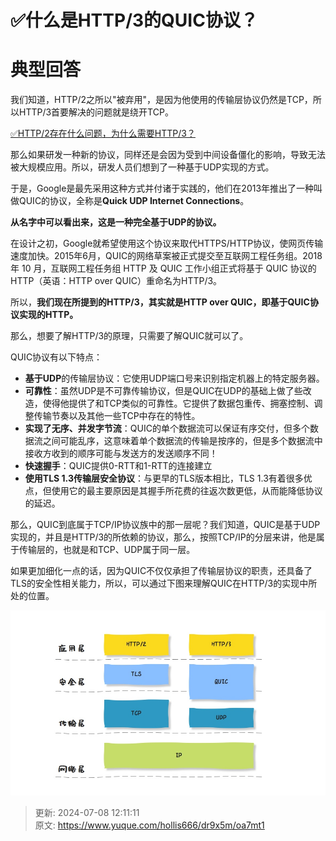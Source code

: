 # ✅什么是HTTP/3的QUIC协议？

# 典型回答


我们知道，HTTP/2之所以"被弃用"，是因为他使用的传输层协议仍然是TCP，所以HTTP/3首要解决的问题就是绕开TCP。



[✅HTTP/2存在什么问题，为什么需要HTTP/3？](https://www.yuque.com/hollis666/dr9x5m/pg5ika)



那么如果研发一种新的协议，同样还是会因为受到中间设备僵化的影响，导致无法被大规模应用。所以，研发人员们想到了一种基于UDP实现的方式。



于是，Google是最先采用这种方式并付诸于实践的，他们在2013年推出了一种叫做QUIC的协议，全称是**Quick UDP Internet Connections**。



**从名字中可以看出来，这是一种完全基于UDP的协议。**



在设计之初，Google就希望使用这个协议来取代HTTPS/HTTP协议，使网页传输速度加快。2015年6月，QUIC的网络草案被正式提交至互联网工程任务组。2018 年 10 月，互联网工程任务组 HTTP 及 QUIC 工作小组正式将基于 QUIC 协议的 HTTP（英语：HTTP over QUIC）重命名为HTTP/3。



所以，**我们现在所提到的HTTP/3，其实就是HTTP over QUIC，即基于QUIC协议实现的HTTP。**



那么，想要了解HTTP/3的原理，只需要了解QUIC就可以了。



QUIC协议有以下特点：

+ **基于UDP**的传输层协议：它使用UDP端口号来识别指定机器上的特定服务器。
+ **可靠性**：虽然UDP是不可靠传输协议，但是QUIC在UDP的基础上做了些改造，使得他提供了和TCP类似的可靠性。它提供了数据包重传、拥塞控制、调整传输节奏以及其他一些TCP中存在的特性。
+ **实现了无序、并发字节流**：QUIC的单个数据流可以保证有序交付，但多个数据流之间可能乱序，这意味着单个数据流的传输是按序的，但是多个数据流中接收方收到的顺序可能与发送方的发送顺序不同！
+ **快速握手**：QUIC提供0-RTT和1-RTT的连接建立
+ **使用TLS 1.3传输层安全协议**：与更早的TLS版本相比，TLS 1.3有着很多优点，但使用它的最主要原因是其握手所花费的往返次数更低，从而能降低协议的延迟。



那么，QUIC到底属于TCP/IP协议族中的那一层呢？我们知道，QUIC是基于UDP实现的，并且是HTTP/3的所依赖的协议，那么，按照TCP/IP的分层来讲，他是属于传输层的，也就是和TCP、UDP属于同一层。



如果更加细化一点的话，因为QUIC不仅仅承担了传输层协议的职责，还具备了TLS的安全性相关能力，所以，可以通过下图来理解QUIC在HTTP/3的实现中所处的位置。



![1692971332899-97e63d46-c1a7-4c8e-ba16-927c202851f1.jpeg](./img/XCobmL7neKAfv-ca/1692971332899-97e63d46-c1a7-4c8e-ba16-927c202851f1-566591.jpeg)









> 更新: 2024-07-08 12:11:11  
> 原文: <https://www.yuque.com/hollis666/dr9x5m/oa7mt1>